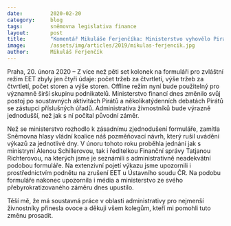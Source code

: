 ```yaml
---
date:         2020-02-20
category:     blog
tags:         sněmovna legislativa finance
layout:       post
title:        "Komentář Mikuláše Ferjenčíka: Ministerstvo vyhovělo Pirátům. Zruší formulář o pěti stech položkách pro zvláštní režim EET"
image:        /assets/img/articles/2019/mikulas-ferjencik.jpg
author:       Mikuláš Ferjenčík
--- 
```


 

Praha, 20. února 2020 – Z více než pěti set kolonek na formuláři pro zvláštní režim EET zbyly jen čtyři údaje: počet tržeb za čtvrtletí, výše tržeb za čtvrtletí, počet storen a výše storen. Offline režim nyní bude použitelný pro významně širší skupinu podnikatelů. Ministerstvo financí dnes změnilo svůj postoj po soustavných aktivitách Pirátů a několikatýdenních debatách Pirátů se zástupci příslušných úřadů. Administrativa živnostníků bude výrazně jednodušší, než jak s ní počítal původní záměr.

Než se ministerstvo rozhodlo k zásadnímu zjednodušení formuláře, zamítla Sněmovna hlasy vládní koalice náš pozměňovací návrh, který rušil uvádění výkazů za jednotlivé dny. V únoru tohoto roku proběhla jednání jak s ministryní Alenou Schillerovou, tak i ředitelkou Finanční správy Tatjanou Richterovou, na kterých jsme je seznámili s administrativně neadekvátní podobou formuláře. Na extenzivní pojetí výkazu jsme upozornili i prostřednictvím podnětu na zrušení EET u Ústavního soudu ČR. Na podobu formuláře nakonec upozornila i média a ministerstvo ze svého přebyrokratizovaného záměru dnes upustilo.

Těší mě, že má soustavná práce v oblasti administrativy pro nejmenší živnostníky přinesla ovoce a děkuji všem kolegům, kteří mi pomohli tuto změnu prosadit.
